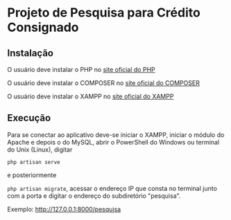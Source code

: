# Projeto de Pesquisa para Crédito Consignado
## Instalação

O usuário deve instalar o PHP no [site oficial do PHP](https://www.php.net/downloads.php)

O usuário deve instalar o COMPOSER no [site oficial do COMPOSER](https://getcomposer.org/download/)

O usuário deve instalar o XAMPP no [site oficial do XAMPP](https://www.apachefriends.org/pt_br/index.html)

</p>
</p>

## Execução

Para se conectar ao aplicativo deve-se iniciar o XAMPP, iniciar o módulo do Apache e depois o do MySQL, abrir o PowerShell do Windows ou terminal do Unix (Linux), digitar

```php artisan serve``` 

e posteriormente 

```php artisan migrate```, acessar o endereço IP que consta no terminal junto com a porta e digitar o endereço do subdiretório "pesquisa".
  
Exemplo: http://127.0.0.1:8000/pesquisa


